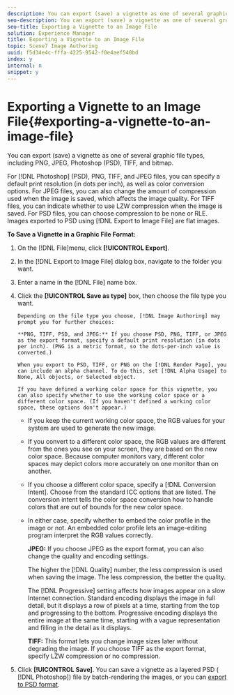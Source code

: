 ```yaml
---
description: You can export (save) a vignette as one of several graphic file types, including PNG, JPEG, Photoshop (PSD), TIFF, and bitmap.
seo-description: You can export (save) a vignette as one of several graphic file types, including PNG, JPEG, Photoshop (PSD), TIFF, and bitmap.
seo-title: Exporting a Vignette to an Image File
solution: Experience Manager
title: Exporting a Vignette to an Image File
topic: Scene7 Image Authoring
uuid: f5d34e4c-fffa-4225-9542-f0e4aef540bd
index: y
internal: n
snippet: y
---
```


# Exporting a Vignette to an Image File{#exporting-a-vignette-to-an-image-file}

You can export (save) a vignette as one of several graphic file types, including PNG, JPEG, Photoshop (PSD), TIFF, and bitmap.

For [!DNL Photoshop] (PSD), PNG, TIFF, and JPEG files, you can specify a default print resolution (in dots per inch), as well as color conversion options. For JPEG files, you can also change the amount of compression used when the image is saved, which affects the image quality. For TIFF files, you can indicate whether to use LZW compression when the image is saved. For PSD files, you can choose compression to be none or RLE. Images exported to PSD using [!DNL Export to Image File] are flat images.

**To Save a Vignette in a Graphic File Format:** 

1. On the [!DNL File]menu, click **[!UICONTROL Export]**.
1. In the [!DNL Export to Image File] dialog box, navigate to the folder you want.
1. Enter a name in the [!DNL File] name box.
1. Click the **[!UICONTROL Save as type]** box, then choose the file type you want.

       Depending on the file type you choose, [!DNL Image Authoring] may prompt you for further choices:

       **PNG, TIFF, PSD, and JPEG:** If you choose PSD, PNG, TIFF, or JPEG as the export format, specify a default print resolution (in dots per inch). (PNG is a metric format, so the dots-per-inch value is converted.)

       When you export to PSD, TIFF, or PNG on the [!DNL Render Page], you can include an alpha channel. To do this, set [!DNL Alpha Usage] to None, All objects, or Selected object.

       If you have defined a working color space for this vignette, you can also specify whether to use the working color space or a different color space. (If you haven't defined a working color space, these options don't appear.)

    * If you keep the current working color space, the RGB values for your system are used to generate the new image. 
    * If you convert to a different color space, the RGB values are different from the ones you see on your screen, they are based on the new color space. Because computer monitors vary, different color spaces may depict colors more accurately on one monitor than on another. 
    * If you choose a different color space, specify a [!DNL Conversion Intent]. Choose from the standard ICC options that are listed. The conversion intent tells the color space conversion how to handle colors that are out of bounds for the new color space. 
    * In either case, specify whether to embed the color profile in the image or not. An embedded color profile lets an image-editing program interpret the RGB values correctly.

       **JPEG:** If you choose JPEG as the export format, you can also change the quality and encoding settings.

       The higher the [!DNL Quality] number, the less compression is used when saving the image. The less compression, the better the quality.

       The [!DNL Progressive] setting affects how images appear on a slow Internet connection. Standard encoding displays the image in full detail, but it displays a row of pixels at a time, starting from the top and progressing to the bottom. Progressive encoding displays the entire image at the same time, starting with a vague representation and filling in the detail as it displays.

       **TIFF:** This format lets you change image sizes later without degrading the image. If you choose TIFF as the export format, specify LZW compression or no compression. 
    
1. Click **[!UICONTROL Save]**.
You can save a vignette as a layered PSD ( [!DNL Photoshop]) file by batch-rendering the images, or you can [export to PSD format](../c-vat-gs/c-vat-work-ps/t-vat-exp-ps.md#task-acd68e2f66264c6ca8309905e43136d9). 
